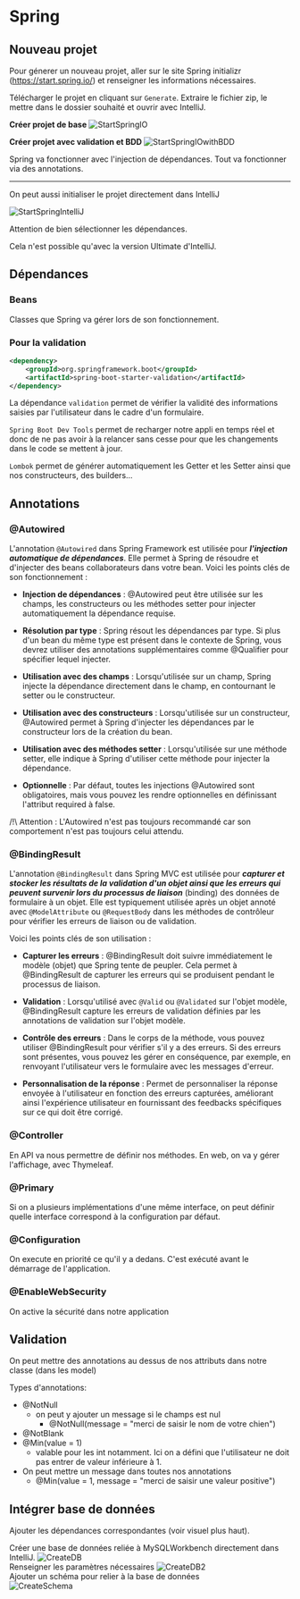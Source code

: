 # Spring

## Nouveau projet

Pour génerer un nouveau projet, aller sur le site Spring initializr (https://start.spring.io/) et renseigner les informations nécessaires. 

Télécharger le projet en cliquant sur `Generate`.
Extraire le fichier zip, le mettre dans le dossier souhaité et ouvrir avec IntelliJ.

**Créer projet de base**
![StartSpringIO](./GénérerProjetSpring.jpg)

**Créer projet avec validation et BDD**
![StartSpringIOwithBDD](./GénérerProjetSpring%20avec%20BDD.jpg)

Spring va fonctionner avec l'injection de dépendances. 
Tout va fonctionner via des annotations.

---
On peut aussi initialiser le projet directement dans IntelliJ

![StartSpringIntelliJ](./SpringInitializerIntelliJ.png)

Attention de bien sélectionner les dépendances. 

Cela n'est possible qu'avec la version Ultimate d'IntelliJ.

## Dépendances

### Beans

Classes que Spring va gérer lors de son fonctionnement.

### Pour la validation

```xml
<dependency>
    <groupId>org.springframework.boot</groupId>
    <artifactId>spring-boot-starter-validation</artifactId>
</dependency>
```

La dépendance `validation` permet de vérifier la validité des informations saisies par l'utilisateur dans le cadre d'un formulaire.

`Spring Boot Dev Tools` permet de recharger notre appli en temps réel et donc de ne pas avoir à la relancer sans cesse pour que les changements dans le code se mettent à jour.

`Lombok` permet de générer automatiquement les Getter et les Setter ainsi que nos constructeurs, des builders...

## Annotations
### @Autowired

L'annotation `@Autowired` dans Spring Framework est utilisée pour ***l'injection automatique de dépendances***. Elle permet à Spring de résoudre et d'injecter des beans collaborateurs dans votre bean. Voici les points clés de son fonctionnement :

- **Injection de dépendances** : @Autowired peut être utilisée sur les champs, les constructeurs ou les méthodes setter pour injecter automatiquement la dépendance requise.

- **Résolution par type** : Spring résout les dépendances par type. Si plus d'un bean du même type est présent dans le contexte de Spring, vous devrez utiliser des annotations supplémentaires comme @Qualifier pour spécifier lequel injecter.

- **Utilisation avec des champs** : Lorsqu'utilisée sur un champ, Spring injecte la dépendance directement dans le champ, en contournant le setter ou le constructeur.

- **Utilisation avec des constructeurs** : Lorsqu'utilisée sur un constructeur, @Autowired permet à Spring d'injecter les dépendances par le constructeur lors de la création du bean.

- **Utilisation avec des méthodes setter** : Lorsqu'utilisée sur une méthode setter, elle indique à Spring d'utiliser cette méthode pour injecter la dépendance.

- **Optionnelle** : Par défaut, toutes les injections @Autowired sont obligatoires, mais vous pouvez les rendre optionnelles en définissant l'attribut required à false.


/!\ Attention : L'Autowired n'est pas toujours recommandé car son comportement n'est pas toujours celui attendu.

### @BindingResult

L'annotation `@BindingResult` dans Spring MVC est utilisée pour ***capturer et stocker les résultats de la validation d'un objet ainsi que les erreurs qui peuvent survenir lors du processus de liaison*** (binding) des données de formulaire à un objet. Elle est typiquement utilisée après un objet annoté avec `@ModelAttribute` ou `@RequestBody` dans les méthodes de contrôleur pour vérifier les erreurs de liaison ou de validation.

Voici les points clés de son utilisation :

- **Capturer les erreurs** : @BindingResult doit suivre immédiatement le modèle (objet) que Spring tente de peupler. Cela permet à @BindingResult de capturer les erreurs qui se produisent pendant le processus de liaison.

- **Validation** : Lorsqu'utilisé avec `@Valid` ou `@Validated` sur l'objet modèle, @BindingResult capture les erreurs de validation définies par les annotations de validation sur l'objet modèle.

- **Contrôle des erreurs** : Dans le corps de la méthode, vous pouvez utiliser @BindingResult pour vérifier s'il y a des erreurs. Si des erreurs sont présentes, vous pouvez les gérer en conséquence, par exemple, en renvoyant l'utilisateur vers le formulaire avec les messages d'erreur.

- **Personnalisation de la réponse** : Permet de personnaliser la réponse envoyée à l'utilisateur en fonction des erreurs capturées, améliorant ainsi l'expérience utilisateur en fournissant des feedbacks spécifiques sur ce qui doit être corrigé.

### @Controller

En API va nous permettre de définir nos méthodes.
En web, on va y gérer l'affichage, avec Thymeleaf.

### @Primary

Si on a plusieurs implémentations d'une même interface, on peut définir quelle interface correspond à la configuration par défaut.

### @Configuration

On execute en priorité ce qu'il y a dedans. C'est exécuté avant le démarrage de l'application.


### @EnableWebSecurity

On active la sécurité dans notre application


## Validation

On peut mettre des annotations au dessus de nos attributs dans notre classe (dans les model)

Types d'annotations:
- @NotNull
    - on peut y ajouter un message si le champs est nul 
        - @NotNull(message = "merci de saisir le nom de votre chien")
- @NotBlank
- @Min(value = 1)
    - valable pour les int notamment. Ici on a défini que l'utilisateur ne doit pas entrer de valeur inférieure à 1.
- On peut mettre un message dans toutes nos annotations
    - @Min(value = 1, message = "merci de saisir une valeur positive")





## Intégrer base de données

Ajouter les dépendances correspondantes (voir visuel plus haut).

Créer une base de données reliée à MySQLWorkbench directement dans IntelliJ.
![CreateDB](./CreateDB.jpg)  
Renseigner les paramètres nécessaires
![CreateDB2](./CreateDB2.jpg)  
Ajouter un schéma pour relier à la base de données  
![CreateSchema](./CreateSchema.jpg)